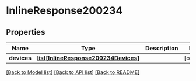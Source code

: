 # InlineResponse200234

## Properties
Name | Type | Description | Notes
------------ | ------------- | ------------- | -------------
**devices** | [**list[InlineResponse200234Devices]**](InlineResponse200234Devices.md) |  | [optional] 

[[Back to Model list]](../README.md#documentation-for-models) [[Back to API list]](../README.md#documentation-for-api-endpoints) [[Back to README]](../README.md)

